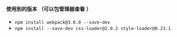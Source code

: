 #### 使用到的版本 （可以包管理器查看 ）
 - `npm install webpack@3.6.0 --save-dev `
 - `npm install --save-dev css-loader@2.0.2 style-loader@0.23.1`